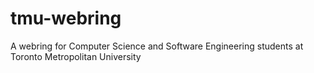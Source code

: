 # tmu-webring
A webring for Computer Science and Software Engineering students at Toronto Metropolitan University
